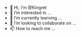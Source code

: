- 👋 Hi, I’m @Kingret
- 👀 I’m interested in ...
- 🌱 I’m currently learning ...
- 💞️ I’m looking to collaborate on ...
- 📫 How to reach me ...

<!---
Kingret/Kingret is a ✨ special ✨ repository because its `README.md` (this file) appears on your GitHub profile.
You can click the Preview link to take a look at your changes.
--->
